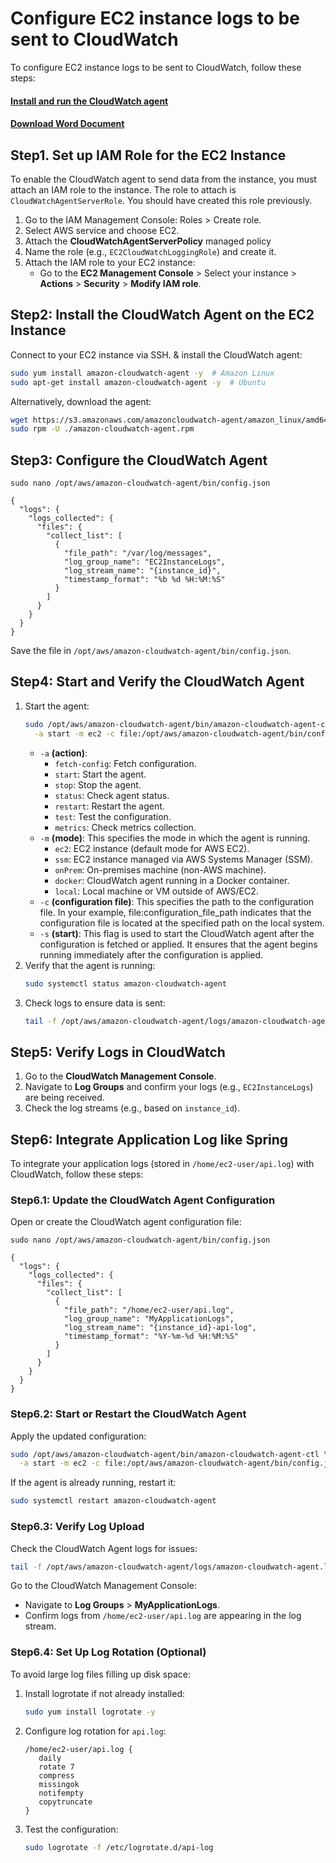 # Configure EC2 instance logs to be sent to CloudWatch
To configure EC2 instance logs to be sent to CloudWatch, follow these steps:<br/>
#### [Install and run the CloudWatch agent](https://docs.aws.amazon.com/AmazonCloudWatch/latest/monitoring/install-CloudWatch-Agent-commandline-fleet.html)
#### [Download Word Document](../diagrams/CloudWatch.pdf)

## Step1. Set up IAM Role for the EC2 Instance
To enable the CloudWatch agent to send data from the instance, you must attach an IAM role to the instance. The role to attach is `CloudWatchAgentServerRole`. You should have created this role previously.
1. Go to the IAM Management Console: Roles > Create role.
2. Select AWS service and choose EC2.
3. Attach the **CloudWatchAgentServerPolicy** managed policy
4. Name the role (e.g., `EC2CloudWatchLoggingRole`) and create it.
5. Attach the IAM role to your EC2 instance:
    - Go to the **EC2 Management Console** > Select your instance > **Actions** > **Security** > **Modify IAM role**.

## Step2: Install the CloudWatch Agent on the EC2 Instance
Connect to your EC2 instance via SSH. & install the CloudWatch agent:
````bash
sudo yum install amazon-cloudwatch-agent -y  # Amazon Linux
sudo apt-get install amazon-cloudwatch-agent -y  # Ubuntu
````
Alternatively, download the agent:
````bash
wget https://s3.amazonaws.com/amazoncloudwatch-agent/amazon_linux/amd64/latest/amazon-cloudwatch-agent.rpm
sudo rpm -U ./amazon-cloudwatch-agent.rpm

````

## Step3: Configure the CloudWatch Agent
````console
sudo nano /opt/aws/amazon-cloudwatch-agent/bin/config.json

{
  "logs": {
    "logs_collected": {
      "files": {
        "collect_list": [
          {
            "file_path": "/var/log/messages",
            "log_group_name": "EC2InstanceLogs",
            "log_stream_name": "{instance_id}",
            "timestamp_format": "%b %d %H:%M:%S"
          }
        ]
      }
    }
  }
}
````
Save the file in `/opt/aws/amazon-cloudwatch-agent/bin/config.json`.

## Step4: Start and Verify the CloudWatch Agent

1. Start the agent:
    ````bash
    sudo /opt/aws/amazon-cloudwatch-agent/bin/amazon-cloudwatch-agent-ctl \
      -a start -m ec2 -c file:/opt/aws/amazon-cloudwatch-agent/bin/config.json -s
    ````
   - `-a` **(action)**: 
     - `fetch-config`: Fetch configuration.
     - `start`: Start the agent.
     - `stop`: Stop the agent.
     - `status`: Check agent status.
     - `restart`: Restart the agent.
     - `test`: Test the configuration.
     - `metrics`: Check metrics collection.
   - `-m` **(mode)**: This specifies the mode in which the agent is running.
     - `ec2`: EC2 instance (default mode for AWS EC2).
     - `ssm`: EC2 instance managed via AWS Systems Manager (SSM).
     - `onPrem`: On-premises machine (non-AWS machine).
     - `docker`: CloudWatch agent running in a Docker container.
     - `local`: Local machine or VM outside of AWS/EC2.
   - `-c` **(configuration file)**: This specifies the path to the configuration file. In your example, file:configuration_file_path indicates that the configuration file is located at the specified path on the local system.
   - `-s` **(start)**: This flag is used to start the CloudWatch agent after the configuration is fetched or applied. It ensures that the agent begins running immediately after the configuration is applied.
2. Verify that the agent is running:
    ````bash
   sudo systemctl status amazon-cloudwatch-agent
   ````
3. Check logs to ensure data is sent:
    ````bash
   tail -f /opt/aws/amazon-cloudwatch-agent/logs/amazon-cloudwatch-agent.log
   ````

## Step5: Verify Logs in CloudWatch
1. Go to the **CloudWatch Management Console**.
2. Navigate to **Log Groups** and confirm your logs (e.g., `EC2InstanceLogs`) are being received.
3. Check the log streams (e.g., based on `instance_id`).

## Step6: Integrate Application Log like Spring
To integrate your application logs (stored in `/home/ec2-user/api.log`) with CloudWatch, follow these steps:

### Step6.1: Update the CloudWatch Agent Configuration
Open or create the CloudWatch agent configuration file:
````console
sudo nano /opt/aws/amazon-cloudwatch-agent/bin/config.json

{
  "logs": {
    "logs_collected": {
      "files": {
        "collect_list": [
          {
            "file_path": "/home/ec2-user/api.log",
            "log_group_name": "MyApplicationLogs",
            "log_stream_name": "{instance_id}-api-log",
            "timestamp_format": "%Y-%m-%d %H:%M:%S"
          }
        ]
      }
    }
  }
}
````

### Step6.2: Start or Restart the CloudWatch Agent
Apply the updated configuration:
````bash
sudo /opt/aws/amazon-cloudwatch-agent/bin/amazon-cloudwatch-agent-ctl \
  -a start -m ec2 -c file:/opt/aws/amazon-cloudwatch-agent/bin/config.json -s
````
If the agent is already running, restart it:
````bash
sudo systemctl restart amazon-cloudwatch-agent
````

### Step6.3: Verify Log Upload
Check the CloudWatch Agent logs for issues:
````bash
tail -f /opt/aws/amazon-cloudwatch-agent/logs/amazon-cloudwatch-agent.log
````
Go to the CloudWatch Management Console:
- Navigate to **Log Groups** > **MyApplicationLogs**.
- Confirm logs from `/home/ec2-user/api.log` are appearing in the log stream.

### Step6.4: Set Up Log Rotation (Optional)
To avoid large log files filling up disk space:
1. Install logrotate if not already installed:
   ````bash
   sudo yum install logrotate -y
   ````
2. Configure log rotation for `api.log`:
   ````text
   /home/ec2-user/api.log {
      daily
      rotate 7
      compress
      missingok
      notifempty
      copytruncate
   }
   ````
3. Test the configuration:
   ````bash
   sudo logrotate -f /etc/logrotate.d/api-log
   ````